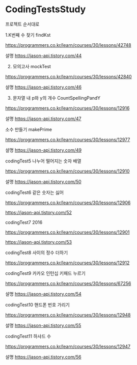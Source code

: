 # CodingTestsStudy

프로젝트 순서대로

1.K번째 수 찾기 findKst

https://programmers.co.kr/learn/courses/30/lessons/42748

설명 https://jason-api.tistory.com/44

2. 모의고사 mockTest

https://programmers.co.kr/learn/courses/30/lessons/42840

설명 https://jason-api.tistory.com/46


3. 문자열 내 p와 y의 개수 CountSpellingPandY

https://programmers.co.kr/learn/courses/30/lessons/12916

설명 https://jason-api.tistory.com/47

소수 만들기 makePrime

https://programmers.co.kr/learn/courses/30/lessons/12977

설명 https://jason-api.tistory.com/49

codingTest5 나누어 떨어지는 숫자 배열 

https://programmers.co.kr/learn/courses/30/lessons/12910

설명 https://jason-api.tistory.com/50

codingTest6 같은 숫자는 싫어

https://programmers.co.kr/learn/courses/30/lessons/12906

https://jason-api.tistory.com/52

codingTest7 2016


https://programmers.co.kr/learn/courses/30/lessons/12901

https://jason-api.tistory.com/53

codingTest8 사이의 정수 더하기

https://programmers.co.kr/learn/courses/30/lessons/12912

codingTest9 카카오 인턴십 키패드 누르기 

https://programmers.co.kr/learn/courses/30/lessons/67256

설명 https://jason-api.tistory.com/54

codingTest10 핸드폰 번호 가리기

https://programmers.co.kr/learn/courses/30/lessons/12948

설명 https://jason-api.tistory.com/55

codingTest11 하샤드 수

https://programmers.co.kr/learn/courses/30/lessons/12947

설명 https://jason-api.tistory.com/56

